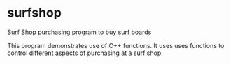 # surfshop
Surf Shop purchasing program to buy surf boards

This program demonstrates use of C++ functions. It uses uses functions to control different aspects of purchasing at a surf shop. 
